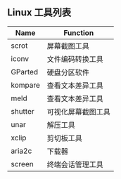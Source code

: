 ## Linux 工具列表

| Name|Function|
|----------|----------|
|scrot|屏幕截图工具|
|iconv|文件编码转换工具|
|GParted|硬盘分区软件|
|kompare|查看文本差异工具|
|meld|查看文本差异工具|
|shutter|可视化屏幕截图工具|
|unar|解压工具|
|xclip|剪切板工具|
|aria2c|下载器|
|screen|终端会话管理工具|
